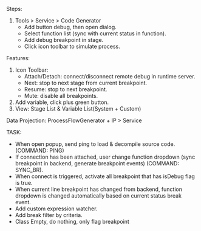 Steps:
1. Tools > Service > Code Generator
    * Add button debug, then open dialog.
    * Select function list (sync with current status in function).
    * Add debug breakpoint in stage.
    * Click icon toolbar to simulate process.
    
Features:
1. Icon Toolbar:
    * Attach/Detach: connect/disconnect remote debug in runtime server.
    * Next: stop to next stage from current breakpoint.
    * Resume: stop to next breakpoint.
    * Mute: disable all breakpoints.
2. Add variable, click plus green button.
3. View: Stage List & Variable List(System + Custom)

Data Projection: ProcessFlowGenerator + IP > Service

TASK:
- When open popup, send ping to load & decompile source code. (COMMAND: PING)
- If connection has been attached, user change function dropdown (sync breakpoint in backend, generate breakpoint events) (COMMAND: SYNC_BR).
- When connect is triggered, activate all breakpoint that has isDebug flag is true.
- When current line breakpoint has changed from backend, function dropdown is changed automatically based on current status break event.
- Add custom expression watcher.
- Add break filter by criteria.
- Class Empty, do nothing, only flag breakpoint
